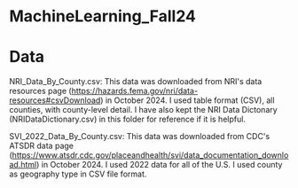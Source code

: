 # MachineLearning_Fall24

# Data

NRI_Data_By_County.csv:
This data was downloaded from NRI's data resources page (https://hazards.fema.gov/nri/data-resources#csvDownload) in October 2024.
I used table format (CSV), all counties, with county-level detail. 
I have also kept the NRI Data Dictonary (NRIDataDictionary.csv) in this folder for reference if it is helpful.

SVI_2022_Data_By_County.csv: 
This data was downloaded from CDC's ATSDR data page (https://www.atsdr.cdc.gov/placeandhealth/svi/data_documentation_download.html) in October 2024. I used 2022 data for all of the U.S. 
I used county as geography type in CSV file format. 